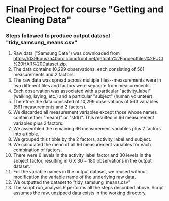# Final Project for course "Getting and Cleaning Data"

### Steps followed to produce output dataset "tidy_samsung_means.csv"

1. Raw data ("Samsung Data") was downloaded from https://d396qusza40orc.cloudfront.net/getdata%2Fprojectfiles%2FUCI%20HAR%20Dataset.zip.
2. The data contains 10,299 observations, each consisting of 561 measurements and 2 factors.
3. The raw data was spread across multiple files--measurements were in two different files and factors were separate from measurements.
4. Each observation was associated with a particular "activity_label" (walking, laying, etc.) and a particular "subject" (human volunteer).
5. Therefore the data consisted of 10,299 observations of 563 variables (561 measurements and 2 factors).
6. We discarded all measurement variables except those whose names contain either "mean()" or "std()".  This resulted in 66 measurement variables plus 2 factors.
7. We assembled the remaining 66 measurement variables plus 2 factors into a tibble.
8. We grouped this tibble by the 2 factors, activity_label and subject.
9. We calculated the mean of all 66 measurement variables for each combination of factors.
10. There were 6 levels in the activity_label factor and 30 levels in the subject factor, resulting in 6 X 30 = 180 observations in the output dataset.
11. For the variable names in the output dataset, we reused without modification the variable name of the underlying raw data.
12. We outputted the dataset to "tidy_samsung_means.csv"
13. The script run_analysis.R performs all the steps described above.  Script assumes the raw, unzipped data exists in the working directory.

